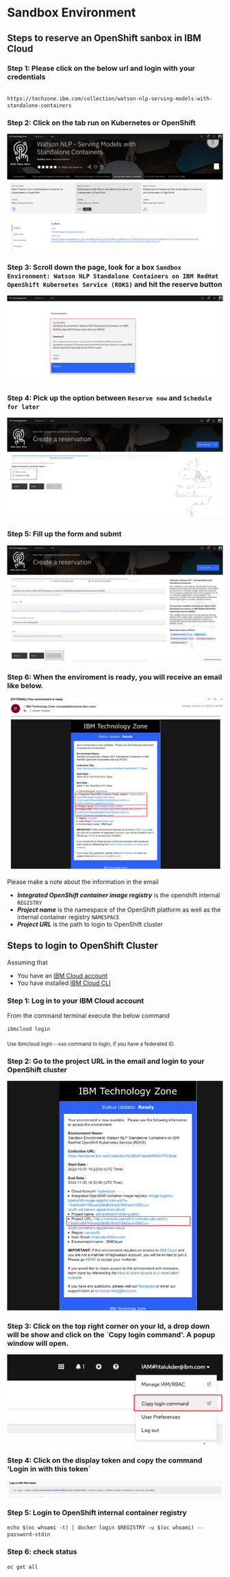 # Sandbox Environment

## Steps to reserve an OpenShift sanbox in IBM Cloud

### Step 1: Please click on the below url and login with your credentials

```

https://techzone.ibm.com/collection/watson-nlp-serving-models-with-standalone-containers

```

### Step 2: Click on the tab run on Kubernetes or OpenShift

![Step 2](images/step2.png)

### Step 3: Scroll down the page, look for a box `Sandbox Environment: Watson NLP Standalone Containers on IBM RedHat OpenShift Kubernetes Service (ROKS)` and hit the reserve button

![Step 3](images/step3.png)

### Step 4: Pick up the option between `Reserve now` and `Schedule for later`

![Step 4](images/step4.png)

### Step 5: Fill up the form and submt

![Step 5](images/step5.png)

### Step 6: When the enviroment is ready, you will receive an email like below.

![Step 6](images/step6.png)

Please make a note about the information in the email

- ***Integrated OpenShift container image registry*** is the openshift internal `REGISTRY`
- ***Project name*** is the namespace of the OpenShift platform as well as the internal container registry `NAMESPACE`
- ***Project URL*** is the path to login to OpenShift cluster


## Steps to login to OpenShift Cluster

Assuming that
- You have an [IBM Cloud account](https://cloud.ibm.com/login)
- You have installed [IBM Cloud CLI](https://cloud.ibm.com/docs/cli?topic=cli-getting-started)

### Step 1: Log in to your IBM Cloud account

From the command terminal execute the below command

```
ibmcloud login
```

<sub>Use ibmcloud login --sso command to login, if you have a federated ID.</sub>

### Step 2: Go to the project URL in the email and login to your OpenShift cluster

![Step 7](images/step7.png)

### Step 3: Click on the top right corner on your Id, a drop down will be show and click on the `Copy login command'. A popup window will open.

![Step 8](images/step8.png)

### Step 4: Click on the display token and copy the command 'Login in with this token`

![Step 9](images/step10.png)

### Step 5: Login to OpenShift internal container registry

```
echo $(oc whoami -t) | docker login $REGISTRY -u $(oc whoami) --password-stdin
```

### Step 6: check status

```
oc get all
```




